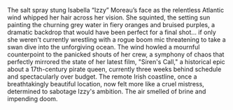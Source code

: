 The salt spray stung Isabella “Izzy” Moreau’s face as the relentless Atlantic wind whipped her hair across her vision.  She squinted, the setting sun painting the churning grey water in fiery oranges and bruised purples, a dramatic backdrop that would have been perfect for a final shot… if only she weren't currently wrestling with a rogue boom mic threatening to take a swan dive into the unforgiving ocean.  The wind howled a mournful counterpoint to the panicked shouts of her crew, a symphony of chaos that perfectly mirrored the state of her latest film, "Siren's Call," a historical epic about a 17th-century pirate queen, currently three weeks behind schedule and spectacularly over budget.  The remote Irish coastline, once a breathtakingly beautiful location, now felt more like a cruel mistress, determined to sabotage Izzy's ambition.  The air smelled of brine and impending doom.
